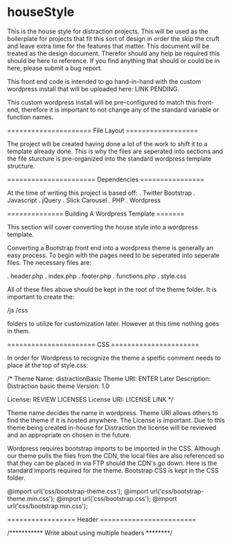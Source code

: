 # houseStyle

This is the house style for distraction projects. This will be used as the boilerplate for projects that fit this sort of design in order the skip the cruft and leave extra time for the features that matter. This document will be treated as the design document. Therefor should any help be required this should be here to reference. If you find anything that should or could be in here, please submit a bug report. 

This front end code is intended to go hand-in-hand with the custom wordpress install that will be uploaded here: LINK PENDING. 

This custom wordpress install will be pre-configured to match this front-end, therefore it is important to not change any of the standard variable or function names. 

===================== File Layout ==================

The project will be created having done a lot of the work to shift it to a template already done. This is why the files are seperated into sections and the file sturcture is pre-organized into the standard wordpress template structure. 

====================== Dependencies ================

At the time of writing this project is based off: 
  . Twitter Bootstrap
  . Javascript
  . jQuery
  . Slick Carousel 
  . PHP
  . Wordpress

============== Building A Wordpress Template =======

This section will cover converting the house style into a wordpress template.

Converting a Bootstrap front end into a wordpress theme is generally an easy process. To begin with the pages need to be seperated into seperate files. The necessary files are: 

  . header.php
  . index.php
  . footer.php
  . functions.php
  . style.css

All of these files above should be kept in the root of the theme folder. It is important to create the: 
  
  /js
  /css
  
folders to utilize for customization later. However at this time nothing goes in them.


====================== CSS ======================

In order for Wordpress to recognize the theme a speific comment needs to place at the top of style.css: 

/*
Theme Name: distractionBasic
Theme URI: ENTER Later
Description: Distraction basic theme
Version: 1.0
 
License: REVIEW LICENSES
License URI: LICENSE LINK
*/

Theme name decides the name in wordpress. Theme URI allows others to find the theme if it is hosted anywhere. The License is important. Due to this theme being created in-house for Distraction the license will be reviewed and an appropriate on chosen in the future.

Wordpress requires bootstrap imports to be imported in the CSS. Although our theme pulls the files from the CDN, the local files are also referenced so that they can be placed in via FTP should the CDN's go down. Here is the standard imports required for the theme. Bootstrap CSS is kept in the CSS folder.

@import url('css/bootstrap-theme.css');
@import url('css/bootstrap-theme.min.css');
@import url('css/bootstrap.css');
@import url('css/bootstrap.min.css');

================= Header ========================

/*********** Write about using multiple headers ********/


